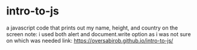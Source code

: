 # intro-to-js
a javascript code that prints out my name, height, and country on the screen
note: i used both alert and document.write option as i was not sure on which was needed
link: https://oversabirob.github.io/intro-to-js/

